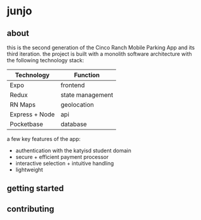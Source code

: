 # junjo

## about

this is the second generation of the Cinco Ranch Mobile Parking App and its third iteration. the project is built with a monolith software architecture with the following technology stack:

| Technology      | Function         |
| --------------- | ---------------- |
| Expo            | frontend         |
| Redux           | state management |
| RN Maps         | geolocation      |
| Express + Node  | api              |
| Pocketbase      | database         |

a few key features of the app:

- authentication with the katyisd student domain
- secure + efficient payment processor
- interactive selection + intuitive handling
- lightweight

## getting started

## contributing
